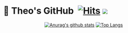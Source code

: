 <div style="display: inline">
  
  # :beginner: Theo's GitHub&nbsp; [![Hits](https://hits.seeyoufarm.com/api/count/incr/badge.svg?url=https%3A%2F%2Fgithub.com%2FOH1107&count_bg=%23A8A8A8&title_bg=%234D4D4D&icon=&icon_color=%23E7E7E7&title=hits&edge_flat=false)](https://hits.seeyoufarm.com) <a href="https://5-ssssseung.tistory.com/"><img src="https://img.shields.io/badge/Tistory Blog-FF6600?style=flat-square&logo=TV-Time&logoColor=white&link=https://5-ssssseung.tistory.com/"></a>
  
</div>

<div align="center">
  
  <div>
  
  [![Anurag's github stats](https://github-readme-stats.vercel.app/api?username=OH1107&hide=prs,issues&show_icons=True&hide_border=True)](https://github.com/anuraghazra/github-readme-stats)
  [![Top Langs](https://github-readme-stats.vercel.app/api/top-langs/?username=OH1107&layout=compact&hide=jupyter%20notebook&hide_border=True)](https://github.com/anuraghazra/github-readme-stats)
  
  </div>
  
</div>

<!--
<div>
  
  ## :hammer_and_wrench: I can use these techs
  ### :speaker: Main Programming Language
  <img src="https://img.shields.io/badge/Python-3766AB?style=flat-square&logo=Python&logoColor=white"/></a>  
  
  <img src="https://img.shields.io/badge/Visual Studio Code-007ACC?style=flat-square&logo=Visual-Studio-Code&logoColor=white"/></a>
  <img src="https://img.shields.io/badge/PyCharm-000000?style=flat-square&logo=PyCharm&logoColor=white"/></a>
  <img src="https://img.shields.io/badge/Jupyter Notebook-F37626?style=flat-square&logo=Jupyter&logoColor=white"/></a>
  <img src="https://img.shields.io/badge/Google Colab-F9AB00?style=flat-square&logo=Google-Colab&logoColor=white"/></a>

 
  ### :speaker: Web
  <img src="https://img.shields.io/badge/HTML5-E34F26?style=flat-square&logo=HTML5&logoColor=white"/></a>
  <img src="https://img.shields.io/badge/CSS3-1572B6?style=flat-square&logo=CSS3&logoColor=white"/></a>
  <img src="https://img.shields.io/badge/JavaScript-F7DF1E?style=flat-square&logo=JavaScript&logoColor=white"/></a>
  
  <img src="https://img.shields.io/badge/Bootstrap-7952B3?style=flat-square&logo=Bootstrap&logoColor=white"/></a>
  <img src="https://img.shields.io/badge/Django-092E20?style=flat-square&logo=Django&logoColor=white"/></a>
  <img src="https://img.shields.io/badge/Vue.js-4FC08D?style=flat-square&logo=Vue.js&logoColor=white"/></a>
  <img src="https://img.shields.io/badge/Node.js-339933?style=flat-square&logo=Node.js&logoColor=white"/></a>
  
  ### :speaker: SQL
  <img src="https://img.shields.io/badge/SQLite-003B57?style=flat-square&logo=SQLite&logoColor=white"/></a>
  <img src="https://img.shields.io/badge/MySQL-4479A1?style=flat-square&logo=MySQL&logoColor=white"/></a>
  <img src="https://img.shields.io/badge/Google BigQuery-4285F4?style=flat-square&logo=Google-Cloud&logoColor=white"/></a>
  
  ### :speaker: Visualization
  <img src="https://img.shields.io/badge/Power BI-F2C811?style=flat-square&logo=Power-BI&logoColor=white"/></a>
  <img src="https://img.shields.io/badge/Qgis-589632?style=flat-square&logo=Qgis&logoColor=white"/></a>
  
  ### :speaker: Collaboration Tools
  <img src="https://img.shields.io/badge/Git-F05032?style=flat-square&logo=Git&logoColor=white"/></a>
  <img src="https://img.shields.io/badge/GitLab-FCA121?style=flat-square&logo=GitLab&logoColor=white"/></a>
  <img src="https://img.shields.io/badge/GitHub-181717?style=flat-square&logo=GitHub&logoColor=white"/></a>
  <img src="https://img.shields.io/badge/Jira Software-0052CC?style=flat-square&logo=Jira-Software&logoColor=white"/></a>
  <img src="https://img.shields.io/badge/Slack-4A154B?style=flat-square&logo=Slack&logoColor=white"/></a>
  <img src="https://img.shields.io/badge/Notion-000000?style=flat-square&logo=Notion&logoColor=white"/></a>
  <img src="https://img.shields.io/badge/Mattermost-0072C6?style=flat-square&logo=Mattermost&logoColor=white"/></a>

</div>
-->

<!--
**OH1107/OH1107** is a ✨ _special_ ✨ repository because its `README.md` (this file) appears on your GitHub profile.

### 🌱 I’m currently learning __"Data Analysis"__
- Python, SQL, Machine Learning, NLP, fintech etc...

Here are some ideas to get you started:

- 🔭 I’m currently working on ...
- 🌱 I’m currently learning ...
- 👯 I’m looking to collaborate on ...
- 🤔 I’m looking for help with ...
- 💬 Ask me about ...
- 📫 How to reach me: ...
- 😄 Pronouns: ...
- ⚡ Fun fact: ...
-->
<!--### Hi there 👋 -->
